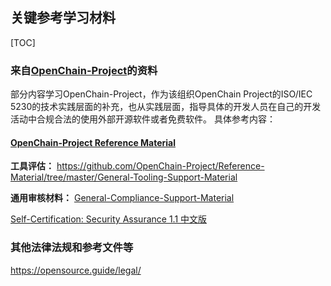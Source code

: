## 关键参考学习材料
[TOC]

### 来自[OpenChain-Project](https://github.com/OpenChain-Project)的资料

部分内容学习OpenChain-Project，作为该组织OpenChain Project的ISO/IEC 5230的技术实践层面的补充，也从实践层面，指导具体的开发人员在自己的开发活动中合规合法的使用外部开源软件或者免费软件。
具体参考内容：
#### [OpenChain-Project Reference Material](https://github.com/OpenChain-Project/Reference-Material)

**工具评估：**
  https://github.com/OpenChain-Project/Reference-Material/tree/master/General-Tooling-Support-Material

**通用审核材料：**
 [General-Compliance-Support-Material](https://github.com/OpenChain-Project/Reference-Material/tree/master/General-Compliance-Support-Material)


[Self-Certification: Security Assurance 1.1 中文版](https://github.com/OpenChain-Project/Reference-Material/tree/master/Self-Certification/Checklist/Security-Assurance-1.1/zh-Hans")


### 其他法律法规和参考文件等
https://opensource.guide/legal/